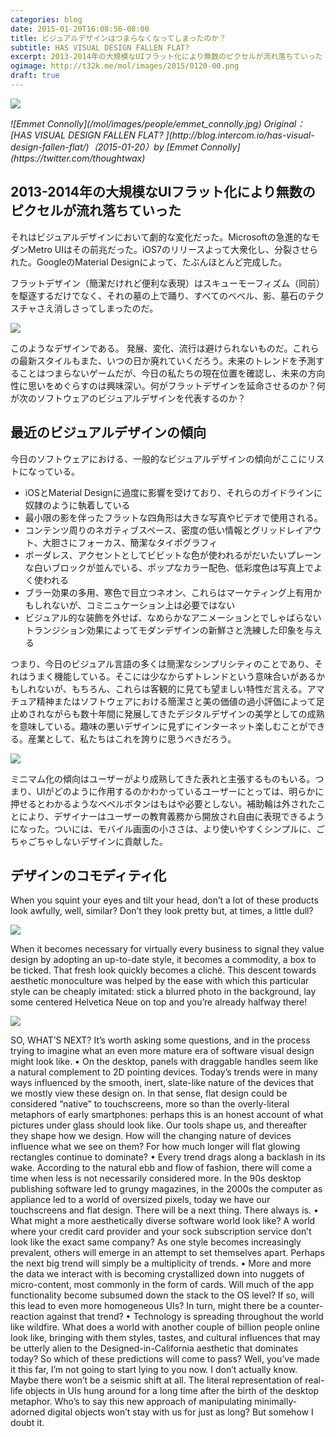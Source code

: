 ```yaml
---
categories: blog
date: 2015-01-20T16:08:56-08:00
title: ビジュアルデザインはつまらなくなってしまったのか？
subtitle: HAS VISUAL DESIGN FALLEN FLAT?
excerpt: 2013-2014年の大規模なUIフラット化により無数のピクセルが流れ落ちていった
ogimage: http://t32k.me/mol/images/2015/0120-00.png
draft: true
---
```


![](/mol/images/2015/0120-00.png)

<cite class="citation">
![Emmet Connolly](/mol/images/people/emmet_connolly.jpg)
Original：[HAS VISUAL DESIGN FALLEN FLAT?
](http://blog.intercom.io/has-visual-design-fallen-flat/)（<time>2015-01-20</time>）by [Emmet Connolly](https://twitter.com/thoughtwax)
</cite>


## 2013-2014年の大規模なUIフラット化により無数のピクセルが流れ落ちていった

それはビジュアルデザインにおいて劇的な変化だった。Microsoftの急進的なモダンMetro UIはその前兆だった。iOS7のリリースよって大衆化し、分裂させられた。GoogleのMaterial Designによって、たぶんほとんど完成した。

フラットデザイン（簡潔だけれど便利な表現）はスキューモーフィズム（同前）を駆逐するだけでなく、それの墓の上で踊り、すべてのべべル、影、墓石のテクスチャさえ消しさってしまったのだ。

![](/mol/images/2015/0120-01.png)

このようなデザインである。 発展、変化、流行は避けられないものだ。これらの最新スタイルもまた、いつの日か廃れていくだろう。未来のトレンドを予測することはつまらないゲームだが、今日の私たちの現在位置を確認し、未来の方向性に思いをめぐらすのは興味深い。何がフラットデザインを延命させるのか？何が次のソフトウェアのビジュアルデザインを代表するのか？

## 最近のビジュアルデザインの傾向

今日のソフトウェアにおける、一般的なビジュアルデザインの傾向がここにリストになっている。

+ iOSとMaterial Designに過度に影響を受けており、それらのガイドラインに奴隷のように執着している
+ 最小限の影を伴ったフラットな四角形は大きな写真やビデオで使用される。
+ コンテンツ周りのネガティブスペース、密度の低い情報とグリッドレイアウト、大胆さにフォーカス、簡潔なタイポグラフィ
+ ボーダレス、アクセントとしてビビットな色が使われるがだいたいプレーンな白いブロックが並んでいる、ポップなカラー配色、低彩度色は写真上でよく使われる
+ ブラー効果の多用、寒色で目立つネオン、これらはマーケティング上有用かもしれないが、コミニュケーション上は必要ではない
+ ビジュアル的な装飾を外せば、なめらかなアニメーションとでしゃばらないトランジション効果によってモダンデザインの新鮮さと洗練した印象を与える


つまり、今日のビジュアル言語の多くは簡潔なシンプリシティのことであり、それはうまく機能している。そこには少なからずトレンドという意味合いがあるかもしれないが、もちろん、これらは客観的に見ても望ましい特性だ言える。アマチュア精神またはソフトウェアにおける簡潔さと美の価値の過小評価によって足止めされながらも数十年間に発展してきたデジタルデザインの美学としての成熟を意味している。趣味の悪いデザインに見ずにインターネット楽しむことができる。産業として、私たちはこれを誇りに思うべきだろう。

![](/mol/images/2015/0120-04.png)

ミニマム化の傾向はユーザーがより成熟してきた表れと主張するものもいる。つまり、UIがどのように作用するのかわかっているユーザーにとっては、明らかに押せるとわかるようなベベルボタンはもはや必要としない。補助輪は外されたことにより、デザイナーはユーザーの教育義務から開放され自由に表現できるようになった。ついには、モバイル画面の小ささは、より使いやすくシンプルに、ごちゃごちゃしないデザインに貢献した。

## デザインのコモディティ化

When you squint your eyes and tilt your head, don’t a lot of these products look awfully, well, similar? Don’t they look pretty but, at times, a little dull?

![](/mol/images/2015/0120-02.png)

When it becomes necessary for virtually every business to signal they value design by adopting an up-to-date style, it becomes a commodity, a box to be ticked. That fresh look quickly becomes a cliché. This descent towards aesthetic monoculture was helped by the ease with which this particular style can be cheaply imitated: stick a blurred photo in the background, lay some centered Helvetica Neue on top and you’re already halfway there!

![](/mol/images/2015/0120-03.png)

SO, WHAT’S NEXT?
It’s worth asking some questions, and in the process trying to imagine what an even more mature era of software visual design might look like.
	•	On the desktop, panels with draggable handles seem like a natural complement to 2D pointing devices. Today’s trends were in many ways influenced by the smooth, inert, slate-like nature of the devices that we mostly view these design on. In that sense, flat design could be considered “native” to touchscreens, more so than the overly-literal metaphors of early smartphones: perhaps this is an honest account of what pictures under glass should look like. Our tools shape us, and thereafter they shape how we design. How will the changing nature of devices influence what we see on them? For how much longer will flat glowing rectangles continue to dominate?
	•	Every trend drags along a backlash in its wake. According to the natural ebb and flow of fashion, there will come a time when less is not necessarily considered more. In the 90s desktop publishing software led to grungy magazines, in the 2000s the computer as appliance led to a world of oversized pixels, today we have our touchscreens and flat design. There will be a next thing. There always is.
	•	What might a more aesthetically diverse software world look like? A world where your credit card provider and your sock subscription service don’t look like the exact same company? As one style becomes increasingly prevalent, others will emerge in an attempt to set themselves apart. Perhaps the next big trend will simply be a multiplicity of trends.
	•	More and more the data we interact with is becoming crystallized down into nuggets of micro-content, most commonly in the form of cards. Will much of the app functionality become subsumed down the stack to the OS level? If so, will this lead to even more homogeneous UIs? In turn, might there be a counter-reaction against that trend?
	•	Technology is spreading throughout the world like wildfire. What does a world with another couple of billion people online look like, bringing with them styles, tastes, and cultural influences that may be utterly alien to the Designed-in-California aesthetic that dominates today?
So which of these predictions will come to pass? Well, you’ve made it this far, I’m not going to start lying to you now.
I don’t actually know.
Maybe there won’t be a seismic shift at all. The literal representation of real-life objects in UIs hung around for a long time after the birth of the desktop metaphor. Who’s to say this new approach of manipulating minimally-adorned digital objects won’t stay with us for just as long?
But somehow I doubt it.

